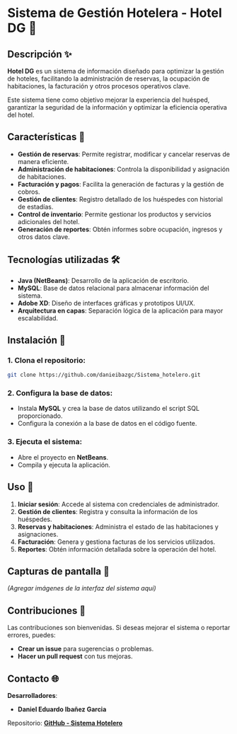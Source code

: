 # Sistema de Gestión Hotelera - Hotel DG 🏨

## Descripción ✨
**Hotel DG** es un sistema de información diseñado para optimizar la gestión de hoteles, facilitando la administración de reservas, la ocupación de habitaciones, la facturación y otros procesos operativos clave. 

Este sistema tiene como objetivo mejorar la experiencia del huésped, garantizar la seguridad de la información y optimizar la eficiencia operativa del hotel.

## Características 🚀
- **Gestión de reservas**: Permite registrar, modificar y cancelar reservas de manera eficiente.
- **Administración de habitaciones**: Controla la disponibilidad y asignación de habitaciones.
- **Facturación y pagos**: Facilita la generación de facturas y la gestión de cobros.
- **Gestión de clientes**: Registro detallado de los huéspedes con historial de estadías.
- **Control de inventario**: Permite gestionar los productos y servicios adicionales del hotel.
- **Generación de reportes**: Obtén informes sobre ocupación, ingresos y otros datos clave.

## Tecnologías utilizadas 🛠️
- **Java (NetBeans)**: Desarrollo de la aplicación de escritorio.
- **MySQL**: Base de datos relacional para almacenar información del sistema.
- **Adobe XD**: Diseño de interfaces gráficas y prototipos UI/UX.
- **Arquitectura en capas**: Separación lógica de la aplicación para mayor escalabilidad.

## Instalación 🔧
### 1. Clona el repositorio:
```bash
git clone https://github.com/danieibazgc/Sistema_hotelero.git
```

### 2. Configura la base de datos:
- Instala **MySQL** y crea la base de datos utilizando el script SQL proporcionado.
- Configura la conexión a la base de datos en el código fuente.

### 3. Ejecuta el sistema:
- Abre el proyecto en **NetBeans**.
- Compila y ejecuta la aplicación.

## Uso 📝
1. **Iniciar sesión**: Accede al sistema con credenciales de administrador.
2. **Gestión de clientes**: Registra y consulta la información de los huéspedes.
3. **Reservas y habitaciones**: Administra el estado de las habitaciones y asignaciones.
4. **Facturación**: Genera y gestiona facturas de los servicios utilizados.
5. **Reportes**: Obtén información detallada sobre la operación del hotel.

## Capturas de pantalla 📸
*(Agregar imágenes de la interfaz del sistema aquí)*

## Contribuciones 🤝
Las contribuciones son bienvenidas. Si deseas mejorar el sistema o reportar errores, puedes:
- **Crear un issue** para sugerencias o problemas.
- **Hacer un pull request** con tus mejoras.

## Contacto 🌐
**Desarrolladores**:
- **Daniel Eduardo Ibañez Garcia**

Repositorio: **[GitHub - Sistema Hotelero](https://github.com/danieibazgc/Sistema_hotelero)**
